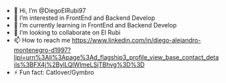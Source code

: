 - 👋 Hi, I’m @DiegoElRubi97
- 👀 I’m interested in FrontEnd and Backend Develop
- 🌱 I’m currently learning in FrontEnd and Backend Develop
- 💞️ I’m looking to collaborate on El Rubi 
- 📫 How to reach me https://www.linkedin.com/in/diego-alejandro-montenegro-d1997?lipi=urn%3Ali%3Apage%3Ad_flagship3_profile_view_base_contact_details%3BFX4j%2BylLQlWlmeLSjTBhvg%3D%3D
- ⚡ Fun fact: Catlover/Gymbro

<!---
DiegoElRubi97/DiegoElRubi97 is a ✨ special ✨ repository because its `README.md` (this file) appears on your GitHub profile.
You can click the Preview link to take a look at your changes.
--->
